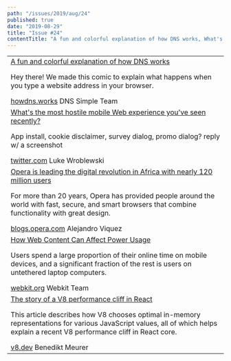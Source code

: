 ```yaml
---
path: "/issues/2019/aug/24"
published: true
date: "2019-08-29"
title: "Issue #24"
contentTitle: "A fun and colorful explanation of how DNS works, What's the most hostile mobile Web experience you've seen recently and How Web Content Can Affect Power Usage ..."
---
```

<center>
	<table align="center" border="0" cellspacing="0" width="100%" height="100%" cellpadding="0">
    <tbody>
				<tr>
					<td>
            <div class="issue__content">
              <a href="https://howdns.works/" target="_blank" rel="noopener noreferrer">
                <span class="issue__content-title">A fun and colorful explanation of how DNS works</span>
              </a>
							<p class="issue__content-desc">Hey there! We made this comic to explain what happens when you type a website address in your browser.</p>
							<div class="issue__content-info"><a href="https://howdns.works/" target="_blank" rel="noopener noreferrer">howdns.works</a> <span> DNS Simple Team</span></div>
						</div>
					</td>
				</tr>
				<tr>
					<td>
            <div class="issue__content">
              <a href="https://twitter.com/lukew/status/1166033463956271104" target="_blank" rel="noopener noreferrer">
                <span class="issue__content-title">What's the most hostile mobile Web experience you've seen recently?</span>
              </a>
							<p class="issue__content-desc">App install, cookie disclaimer, survey dialog, promo dialog? reply w/ a screenshot</p>
							<div class="issue__content-info"><a href="https://twitter.com/lukew/status/1166033463956271104" target="_blank" rel="noopener noreferrer">twitter.com</a> <span>Luke Wroblewski</span></div>
						</div>
					</td>
				</tr>
				<tr>
					<td>
            <div class="issue__content">
              <a href="https://blogs.opera.com/mobile/2019/08/opera-is-leading-the-digital-revolution-in-africa" target="_blank" rel="noopener noreferrer">
                <span class="issue__content-title">Opera is leading the digital revolution in Africa with nearly 120 million users</span>
              </a>
							<p class="issue__content-desc">For more than 20 years, Opera has provided people around the world with fast, secure, and smart browsers that combine functionality with great design.</p>
							<div class="issue__content-info"><a href="https://blogs.opera.com/mobile/2019/08/opera-is-leading-the-digital-revolution-in-africa" target="_blank" rel="noopener noreferrer">blogs.opera.com</a> <span>Alejandro Viquez</span></div>
						</div>
					</td>
				</tr>
				<tr>
					<td>
            <div class="issue__content">
              <a href="https://webkit.org/blog/8970/how-web-content-can-affect-power-usage/" target="_blank" rel="noopener noreferrer">
                <span class="issue__content-title">How Web Content Can Affect Power Usage</span>
              </a>
							<p class="issue__content-desc">Users spend a large proportion of their online time on mobile devices, and a significant fraction of the rest is users on untethered laptop computers.</p>
							<div class="issue__content-info"><a href="https://webkit.org/blog/8970/how-web-content-can-affect-power-usage/" target="_blank" rel="noopener noreferrer">webkit.org</a> <span>Webkit Team</span></div>
						</div>
					</td>
				</tr>
				<tr>
					<td>
            <div class="issue__content">
              <a href="https://v8.dev/blog/react-cliff" target="_blank" rel="noopener noreferrer">
                <span class="issue__content-title">The story of a V8 performance cliff in React</span>
              </a>
							<p class="issue__content-desc">This article describes how V8 chooses optimal in-memory representations for various JavaScript values, all of which helps explain a recent V8 performance cliff in React core.</p>
							<div class="issue__content-info"><a href="https://v8.dev/blog/react-cliff" target="_blank" rel="noopener noreferrer">v8.dev</a> <span>Benedikt Meurer</span></div>
						</div>
					</td>
				</tr></tbody>
  </table>
</center>
